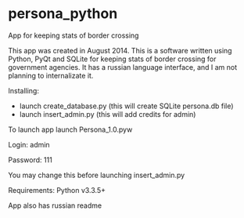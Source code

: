 # persona_python
App for keeping stats of border crossing

This app was created in August 2014. This is a software written using Python, PyQt and SQLite
for keeping stats of border crossing for government agencies. It has a russian language
interface, and I am not planning to internalizate it.

Installing:
  - launch create_database.py (this will create SQLite persona.db file)
  - launch insert_admin.py (this will add credits for admin)

To launch app launch Persona_1.0.pyw

Login: admin

Password: 111

You may change this before launching insert_admin.py

Requirements: Python v3.3.5+

App also has russian readme
